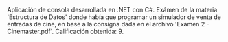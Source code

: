 Aplicación de consola desarrollada en .NET con C#.
Exámen de la materia 'Estructura de Datos' donde había que programar un simulador de venta de entradas de cine,
en base a la consigna dada en el archivo 'Examen 2 - Cinemaster.pdf'. 
Calificación obtenida: 9.
